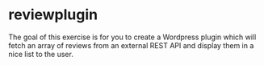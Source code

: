 # reviewplugin
The goal of this exercise is for you to create a Wordpress plugin which will fetch an array of reviews from an external REST API and display them in a nice list to the user.

